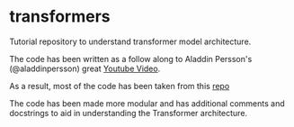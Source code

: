 # transformers
Tutorial repository to understand transformer model architecture.

The code has been written as a follow along to Aladdin Persson's (@aladdinpersson) 
great [Youtube Video](https://www.youtube.com/watch?v=U0s0f995w14&t=1939s).

As a result, most of the code has been taken from this
[repo](https://github.com/aladdinpersson/Machine-Learning-Collection/blob/master/ML/Pytorch/more_advanced/transformer_from_scratch/transformer_from_scratch.py)

The code has been made more modular and has additional comments and docstrings to aid in understanding the 
Transformer architecture.